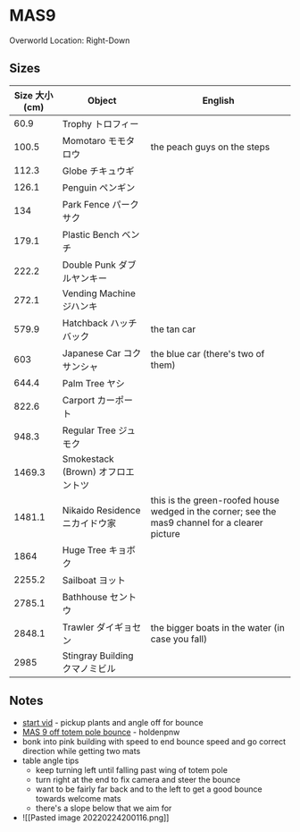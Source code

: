 # MAS9

Overworld Location: Right-Down

## Sizes

| Size 大小 (cm) | Object                            | English                                                                                         |
| -------------- | --------------------------------- | ----------------------------------------------------------------------------------------------- |
| 60.9           | Trophy トロフィー                 |                                                                                                 |
| 100.5          | Momotaro モモタロウ               | the peach guys on the steps                                                                     |
| 112.3          | Globe チキュウギ                  |                                                                                                 |
| 126.1          | Penguin ペンギン                  |                                                                                                 |
| 134            | Park Fence パークサク             |                                                                                                 |
| 179.1          | Plastic Bench ベンチ              |                                                                                                 |
| 222.2          | Double Punk ダブルヤンキー        |                                                                                                 |
| 272.1          | Vending Machine ジハンキ          |                                                                                                 |
| 579.9          | Hatchback ハッチバック            | the tan car                                                                                     |
| 603            | Japanese Car コクサンシャ         | the blue car (there's two of them)                                                              |
| 644.4          | Palm Tree ヤシ                    |                                                                                                 |
| 822.6          | Carport カーポート                |                                                                                                 |
| 948.3          | Regular Tree ジュモク             |                                                                                                 |
| 1469.3         | Smokestack (Brown) オフロエントツ |                                                                                                 |
| 1481.1         | Nikaido Residence ニカイドウ家    | this is the green-roofed house wedged in the corner; see the mas9 channel for a clearer picture |
| 1864           | Huge Tree キョボク                |                                                                                                 |
| 2255.2         | Sailboat ヨット                   |                                                                                                 |
| 2785.1         | Bathhouse セントウ                |                                                                                                 |
| 2848.1         | Trawler ダイギョセン              | the bigger boats in the water (in case you fall)                                                |
| 2985           | Stingray Building クマノミビル    |                                                                                                 |

## Notes

- [start vid](https://clips.twitch.tv/FaithfulEntertainingPineapplePanicBasket-v4Hh6efq4XU6xftb) - pickup plants and angle off for bounce
- [MAS 9 off totem pole bounce](https://clips.twitch.tv/AggressiveAliveGuanacoNerfBlueBlaster-w2kXDAmWNtFpDl2j) - holdenpnw
- bonk into pink building with speed to end bounce speed and go correct direction while getting two mats
- table angle tips
  - keep turning left until falling past wing of totem pole
  - turn right at the end to fix camera and steer the bounce
  - want to be fairly far back and to the left to get a good bounce towards welcome mats
  - there's a slope below that we aim for
- ![[Pasted image 20220224200116.png]]
